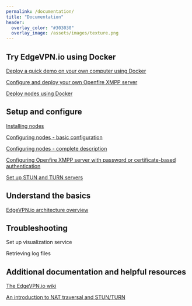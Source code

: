 ```yaml
---
permalink: /documentation/
title: "Documentation"
header:
  overlay_color: "#303030"
  overlay_image: /assets/images/texture.png
---
```


## Try EdgeVPN.io using Docker

[Deploy a quick demo on your own computer using Docker](/edgevpninabox)

[Configure and deploy your own Openfire XMPP server](/openfiredocker)

[Deploy nodes using Docker](/dockeredgevpn)

## Setup and configure 

[Installing nodes](/install)

[Configuring nodes - basic configuration](/configbasics) 

[Configuring nodes - complete description](/configfile)

[Configuring Openfire XMPP server with password or certificate-based authentication](/openfireconfig)

[Set up STUN and TURN servers](/stunturn)

## Understand the basics 

[EdgeVPN.io architecture overview](/architecture)

## Troubleshooting

Set up visualization service

Retrieving log files

## Additional documentation and helpful resources

[The EdgeVPN.io wiki](https://github.com/EdgeVPN/edgevpn.github.io/wiki)

[An introduction to NAT traversal and STUN/TURN](https://temasys.io/webrtc-ice-sorcery/)



